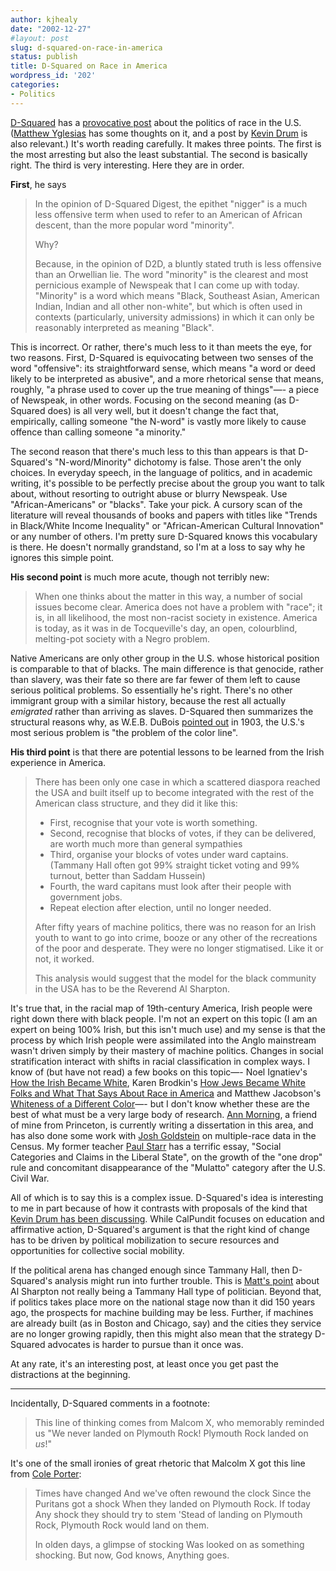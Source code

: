 ```yaml
---
author: kjhealy
date: "2002-12-27"
#layout: post
slug: d-squared-on-race-in-america
status: publish
title: D-Squared on Race in America
wordpress_id: '202'
categories:
- Politics
---
```


[D-Squared](http://d-squareddigest.blogspot.com/) has a [provocative post](http://d-squareddigest.blogspot.com/2002_12_22_d-squareddigest_archive.html#86590542) about the politics of race in the U.S. ([Matthew Yglesias](http://www.matthewyglesias.com/ "Matthew Yglesias") has some thoughts on it, and a post by [Kevin Drum](http://calpundit.blogspot.com/2002_12_01_calpundit_archive.html#86599872) is also relevant.) It's worth reading carefully. It makes three points. The first is the most arresting but also the least substantial. The second is basically right. The third is very interesting. Here they are in order.

**First**, he says

> In the opinion of D-Squared Digest, the epithet "nigger" is a much less offensive term when used to refer to an American of African descent, than the more popular word "minority".
>
> Why?
>
> Because, in the opinion of D2D, a bluntly stated truth is less offensive than an Orwellian lie. The word "minority" is the clearest and most pernicious example of Newspeak that I can come up with today. "Minority" is a word which means "Black, Southeast Asian, American Indian, Indian and all other non-white", but which is often used in contexts (particularly, university admissions) in which it can only be reasonably interpreted as meaning "Black".

This is incorrect. Or rather, there's much less to it than meets the eye, for two reasons. First, D-Squared is equivocating between two senses of the word "offensive": its straightforward sense, which means "a word or deed likely to be interpreted as abusive", and a more rhetorical sense that means, roughly, "a phrase used to cover up the true meaning of things"—- a piece of Newspeak, in other words. Focusing on the second meaning (as D-Squared does) is all very well, but it doesn't change the fact that, empirically, calling someone "the N-word" is vastly more likely to cause offence than calling someone "a minority."

The second reason that there's much less to this than appears is that D-Squared's "N-word/Minority" dichotomy is false. Those aren't the only choices. In everyday speech, in the language of politics, and in academic writing, it's possible to be perfectly precise about the group you want to talk about, without resorting to outright abuse or blurry Newspeak. Use "African-Americans" or "blacks". Take your pick. A cursory scan of the literature will reveal thousands of books and papers with titles like "Trends in Black/White Income Inequality" or "African-American Cultural Innovation" or any number of others. I'm pretty sure D-Squared knows this vocabulary is there. He doesn't normally grandstand, so I'm at a loss to say why he ignores this simple point.

**His second point** is much more acute, though not terribly new:

> When one thinks about the matter in this way, a number of social issues become clear. America does not have a problem with "race"; it is, in all likelihood, the most non-racist society in existence. America is today, as it was in de Tocqueville's day, an open, colourblind, melting-pot society with a Negro problem.

Native Americans are only other group in the U.S. whose historical position is comparable to that of blacks. The main difference is that genocide, rather than slavery, was their fate so there are far fewer of them left to cause serious political problems. So essentially he's right. There's no other immigrant group with a similar history, because the rest all actually *emigrated* rather than arriving as slaves. D-Squared then summarizes the structural reasons why, as W.E.B. DuBois [pointed out](http://www.bartleby.com/114/) in 1903, the U.S.'s most serious problem is "the problem of the color line".

**His third point** is that there are potential lessons to be learned from the Irish experience in America.

> There has been only one case in which a scattered diaspora reached the USA and built itself up to become integrated with the rest of the American class structure, and they did it like this:
>
> -   First, recognise that your vote is worth something.
> -   Second, recognise that blocks of votes, if they can be delivered, are worth much more than general sympathies
> -   Third, organise your blocks of votes under ward captains. (Tammany Hall often got 99% straight ticket voting and 99% turnout, better than Saddam Hussein)
> -   Fourth, the ward capitans must look after their people with government jobs.
> -   Repeat election after election, until no longer needed.
>
> After fifty years of machine politics, there was no reason for an Irish youth to want to go into crime, booze or any other of the recreations of the poor and desperate. They were no longer stigmatised. Like it or not, it worked.
>
> This analysis would suggest that the model for the black community in the USA has to be the Reverend Al Sharpton.

It's true that, in the racial map of 19th-century America, Irish people were right down there with black people. I'm not an expert on this topic (I am an expert on being 100% Irish, but this isn't much use) and my sense is that the process by which Irish people were assimilated into the Anglo mainstream wasn't driven simply by their mastery of machine politics. Changes in social stratification interact with shifts in racial classification in complex ways. I know of (but have not read) a few books on this topic—- Noel Ignatiev's [How the Irish Became White](http://www.amazon.com/exec/obidos/tg/detail/-/0415918251), Karen Brodkin's [How Jews Became White Folks and What That Says About Race in America](http://www.amazon.com/exec/obidos/tg/detail/-/081352590X) and Matthew Jacobson's [Whiteness of a Different Color](http://www.amazon.com/exec/obidos/tg/detail/-/0674951913)—- but I don't know whether these are the best of what must be a very large body of research. [Ann Morning](http://opr.princeton.edu/students/page.asp?id=amorning), a friend of mine from Princeton, is currently writing a dissertation in this area, and has also done some work with [Josh Goldstein](http://lotka.princeton.edu/~josh/) on multiple-race data in the Census. My former teacher [Paul Starr](http://www.princeton.edu/~starr) has a terrific essay, "Social Categories and Claims in the Liberal State", on the growth of the "one drop" rule and concomitant disappearance of the "Mulatto" category after the U.S. Civil War.

All of which is to say this is a complex issue. D-Squared's idea is interesting to me in part because of how it contrasts with proposals of the kind that [Kevin Drum has been discussing](http://calpundit.blogspot.com/2002_12_01_calpundit_archive.html#86599872). While CalPundit focuses on education and affirmative action, D-Squared's argument is that the right kind of change has to be driven by political mobilization to secure resources and opportunities for collective social mobility.

If the political arena has changed enough since Tammany Hall, then D-Squared's analysis might run into further trouble. This is [Matt's point](http://www.matthewyglesias.com/archives/001596.html#001596) about Al Sharpton not really being a Tammany Hall type of politician. Beyond that, if politics takes place more on the national stage now than it did 150 years ago, the prospects for machine building may be less. Further, if machines are already built (as in Boston and Chicago, say) and the cities they service are no longer growing rapidly, then this might also mean that the strategy D-Squared advocates is harder to pursue than it once was.

At any rate, it's an interesting post, at least once you get past the distractions at the beginning.

* * * * *

Incidentally, D-Squared comments in a footnote:

> This line of thinking comes from Malcom X, who memorably reminded us "We never landed on Plymouth Rock! Plymouth Rock landed on *us*!"

It's one of the small ironies of great rhetoric that Malcolm X got this line from [Cole Porter](http://www.library.upenn.edu/vanpelt/collections/sasia/indy/anything.html):

> Times have changed
>  And we've often rewound the clock
>  Since the Puritans got a shock
>  When they landed on Plymouth Rock.
>  If today
>  Any shock they should try to stem
>  'Stead of landing on Plymouth Rock,
>  Plymouth Rock would land on them.
>
> In olden days, a glimpse of stocking
>  Was looked on as something shocking.
>  But now, God knows,
>  Anything goes.
